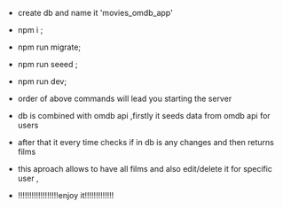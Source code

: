 - create db and name it 'movies_omdb_app'
- npm i ;
- npm run migrate;
- npm run seeed ;
- npm run dev;

- order of above commands will lead you starting the server
- db is combined with omdb api ,firstly it seeds  data from omdb api  for users
- after that it every time checks if in db is any changes and then returns films
- this aproach allows to have all films and also edit/delete it for specific user , 
-  !!!!!!!!!!!!!!!!!!enjoy it!!!!!!!!!!!!!
